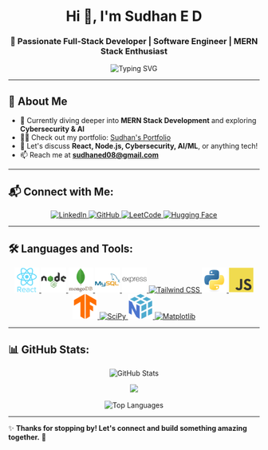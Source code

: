 <h1 align="center">Hi 👋, I'm Sudhan E D</h1>
<h3 align="center">🚀 Passionate Full-Stack Developer | Software Engineer | MERN Stack Enthusiast</h3>

<p align="center">
  <img src="https://readme-typing-svg.herokuapp.com?font=Fira+Code&size=22&pause=1000&color=22C8E8&center=true&vCenter=true&width=600&lines=Crafting+Modern+Web+Applications;Solving+Complex+Problems;Embracing+Technology+%26+Growth" alt="Typing SVG" />
</p>

---

## 🚀 About Me
- 🌱 Currently diving deeper into **MERN Stack Development** and exploring **Cybersecurity & AI**  
- 👨‍💻 Check out my portfolio: [Sudhan's Portfolio](https://subtle-gumdrop-0c6ae4.netlify.app/)  
- 💬 Let's discuss **React, Node.js, Cybersecurity, AI/ML**, or anything tech!  
- 📫 Reach me at **sudhaned08@gmail.com**  

---

## 📬 Connect with Me:
<p align="center">
  <a href="https://www.linkedin.com/in/sudhaned" target="_blank">
    <img src="https://img.shields.io/badge/LinkedIn-0077B5?style=for-the-badge&logo=linkedin&logoColor=white" alt="LinkedIn"/>
  </a>
  <a href="https://github.com/sudhan670" target="_blank">
    <img src="https://img.shields.io/badge/GitHub-181717?style=for-the-badge&logo=github&logoColor=white" alt="GitHub"/>
  </a>
  <a href="https://www.leetcode.com/sudhaned" target="_blank">
    <img src="https://img.shields.io/badge/LeetCode-FFA116?style=for-the-badge&logo=leetcode&logoColor=white" alt="LeetCode"/>
  </a>
  <a href="https://huggingface.co/sudhaned" target="_blank">
    <img src="https://img.shields.io/badge/Hugging%20Face-FFBB00?style=for-the-badge&logo=huggingface&logoColor=white" alt="Hugging Face"/>
  </a>
</p>

---

## 🛠️ Languages and Tools:
<p align="center">
  <a href="https://reactjs.org/" target="_blank">
    <img src="https://raw.githubusercontent.com/devicons/devicon/master/icons/react/react-original-wordmark.svg" alt="React" width="50" height="50" />
  </a>
  <a href="https://nodejs.org" target="_blank">
    <img src="https://raw.githubusercontent.com/devicons/devicon/master/icons/nodejs/nodejs-original-wordmark.svg" alt="Node.js" width="50" height="50" />
  </a>
  <a href="https://www.mongodb.com/" target="_blank">
    <img src="https://raw.githubusercontent.com/devicons/devicon/master/icons/mongodb/mongodb-original-wordmark.svg" alt="MongoDB" width="50" height="50" />
  </a>
  <a href="https://www.mysql.com/" target="_blank">
    <img src="https://raw.githubusercontent.com/devicons/devicon/master/icons/mysql/mysql-original-wordmark.svg" alt="MySQL" width="50" height="50" />
  </a>
  <a href="https://expressjs.com" target="_blank">
    <img src="https://raw.githubusercontent.com/devicons/devicon/master/icons/express/express-original-wordmark.svg" alt="Express.js" width="50" height="50" />
  </a>
  <a href="https://tailwindcss.com/" target="_blank">
    <img src="https://www.vectorlogo.zone/logos/tailwindcss/tailwindcss-icon.svg" alt="Tailwind CSS" width="50" height="50" />
  </a>
  <a href="https://www.python.org" target="_blank">
    <img src="https://raw.githubusercontent.com/devicons/devicon/master/icons/python/python-original.svg" alt="Python" width="50" height="50" />
  </a>
  <a href="https://developer.mozilla.org/en-US/docs/Web/JavaScript" target="_blank">
    <img src="https://raw.githubusercontent.com/devicons/devicon/master/icons/javascript/javascript-original.svg" alt="JavaScript" width="50" height="50" />
  </a> 
  <a href="https://www.tensorflow.org/" target="_blank">
    <img src="https://raw.githubusercontent.com/devicons/devicon/master/icons/tensorflow/tensorflow-original.svg" alt="TensorFlow" width="50" height="50" />
  </a>
  <a href="https://scipy.org/" target="_blank">
    <img src="https://upload.wikimedia.org/wikipedia/commons/b/b2/SCIPY_2.svg" alt="SciPy" width="50" height="50" />
  </a>
  <a href="https://numpy.org/" target="_blank">
    <img src="https://raw.githubusercontent.com/devicons/devicon/master/icons/numpy/numpy-original.svg" alt="NumPy" width="50" height="50" />
  </a>
  <a href="https://matplotlib.org/" target="_blank">
    <img src="https://upload.wikimedia.org/wikipedia/commons/8/84/Matplotlib_icon.svg" alt="Matplotlib" width="50" height="50" />
  </a>
</p>

---

## 📊 GitHub Stats:
<p align="center">
  <img src="https://github-readme-stats.vercel.app/api?username=sudhan670&show_icons=true&locale=en&theme=radical" alt="GitHub Stats" />
</p>
<p align="center">
  <img src="https://github-readme-streak-stats.vercel.app?user=sudhan670&theme=radical" />
</p>
<p align="center">
  <img src="https://github-readme-stats.vercel.app/api/top-langs/?username=sudhan670&layout=compact&theme=radical" alt="Top Languages" />
</p>

---

✨ **Thanks for stopping by! Let's connect and build something amazing together.** 🚀
